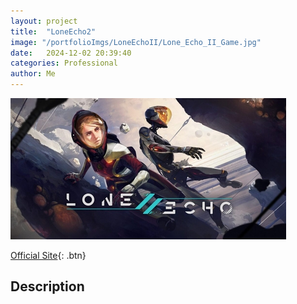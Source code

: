 ```yaml
---
layout: project
title:  "LoneEcho2"
image: "/portfolioImgs/LoneEchoII/Lone_Echo_II_Game.jpg"
date:   2024-12-02 20:39:40
categories: Professional
author: Me
---
```


![Project in action](/portfolioImgs/LoneEchoII/Lone_Echo_II_Game.jpg)

[Official Site](https://www.meta.com/experiences/pcvr/lone-echo-ii/1711938725528735/?srsltid=AfmBOoomt9L3qYbnbBSq_PemLg-tu7qWpKUgNC-ZXic58_h57Rsj_2ms){: .btn}


## Description
